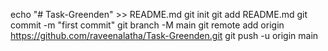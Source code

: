 echo "# Task-Greenden" >> README.md
git init
git add README.md
git commit -m "first commit"
git branch -M main
git remote add origin https://github.com/raveenalatha/Task-Greenden.git
git push -u origin main
